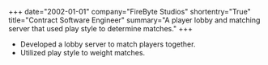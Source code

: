 +++
date="2002-01-01"
company="FireByte Studios"
shortentry="True"
title="Contract Software Engineer"
summary="A player lobby and matching server that used play style to determine matches."
+++
* Developed a lobby server to match players together.
* Utilized play style to weight matches. 
